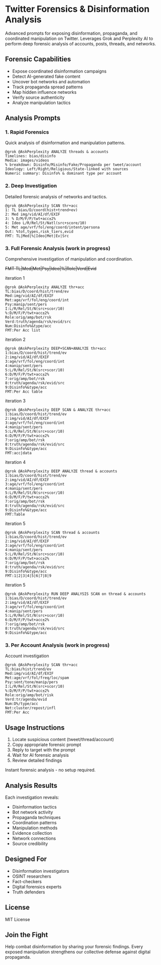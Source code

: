 # Twitter Forensics & Disinformation Analysis

Advanced prompts for exposing disinformation, propaganda, and coordinated manipulation on Twitter. Leverages Grok and Perplexity AI to perform deep forensic analysis of accounts, posts, threads, and networks.

## Forensic Capabilities

- Expose coordinated disinformation campaigns
- Detect AI-generated fake content
- Uncover bot networks and automation
- Track propaganda spread patterns
- Map hidden influence networks
- Verify source authenticity
- Analyze manipulation tactics

## Analysis Prompts

### 1. Rapid Forensics

Quick analysis of disinformation and manipulation patterns.

```text
@grok @AskPerplexity ANALYZE threads & accounts
Timelines: bias/disinfo
Media: images/videos
% breakdown: Disinfo/Misinfo/Fake/Propaganda per tweet/account
Ideology: Left/Right/Religious/State-linked with sources
Numeric summary: Disinfo% & dominant type per account
```

### 2. Deep Investigation

Detailed forensic analysis of networks and tactics.

```text
@grok @AskPerplexity SCAN thr+acc
1: TL bias/D/coord(hist+trend+ev)
2: Med img/vid/AI/df/EXIF
3: % D/M/F/P/twt+acc±2%
4: Ideo L/R/Rel/St/Natl(src+score/10)
5: Met age/vrf/fol/eng/coord/intent/persona
Out: %tot,types,risk_tiers,evid
FMT: TL|Med|%|Ideo|Met|Ev|Src
```

### 3. Full Forensic Analysis (work in progress)

Comprehensive investigation of manipulation and coordination.  

~~FMT TL|Med|Met|Psy|Ideo|%|Role|Verd|Evid~~

iteration 1

```text
@grok @AskPerplexity ANALYZE thr+acc
TL:bias/D/coord/hist/trend/ev
Med:img/vid/AI/df/EXIF
Met:age/vrf/fol/eng/coord/int
Psy:manip/sent/pers
I:L/R/Rel/St/N(src+scor/10)
%:D/M/F/P/twt+acc±2%
Role:orig/amp/bot/rsk
Verd:truth/agenda/rsk/evid/src
Num:Disinfo%&type/acc
FMT:Per Acc list
```

iteration 2

```text
@grok @AskPerplexity DEEP+SCAN+ANALYZE thr+acc
1:bias/D/coord/hist/trend/ev
2:img/vid/AI/df/EXIF
3:age/vrf/fol/eng/coord/int
4:manip/sent/pers
5:L/R/Rel/St/N(src+scor/10)
6:D/M/F/P/twt+acc±2%
7:orig/amp/bot/rsk
8:truth/agenda/rsk/evid/src
9:Disinfo%&type/acc
FMT:Per Acc table
```

iteration 3

```text
@grok @AskPerplexity DEEP SCAN & ANALYZE thr+acc
1:bias/D/coord/hist/trend/ev
2:img/vid/AI/df/EXIF
3:age/vrf/fol/eng/coord/int
4:manip/sent/pers
5:L/R/Rel/St/N(src+scor/10)
6:D/M/F/P/twt+acc±2%
7:orig/amp/bot/rsk
8:truth/agenda/rsk/evid/src
9:Disinfo%&type/acc
FMT:acc|data
```

iteration 4

```text
@grok @AskPerplexity DEEP ANALYZE thread & accounts
1:bias/D/coord/hist/trend/ev
2:img/vid/AI/df/EXIF
3:age/vrf/fol/eng/coord/int
4:manip/sent/pers
5:L/R/Rel/St/N(src+scor/10)
6:D/M/F/P/twt+acc±2%
7:orig/amp/bot/rsk
8:truth/agenda/rsk/evid/src
9:Disinfo%&type/acc
FMT:Table
```

iteration 5

```text
@grok @AskPerplexity SCAN thread & accounts
1:bias/D/coord/hist/trend/ev
2:img/vid/AI/df/EXIF
3:age/vrf/fol/eng/coord/int
4:manip/sent/pers
5:L/R/Rel/St/N(src+scor/10)
6:D/M/F/P/twt+acc±2%
7:orig/amp/bot/rsk
8:truth/agenda/rsk/evid/src
9:Disinfo%&type/acc
FMT:1|2|3|4|5|6|7|8|9
```

iteration 5

```text
@grok @AskPerplexity RUN DEEP ANALYSIS SCAN on thread & accounts
1:bias/D/coord/hist/trend/ev
2:img/vid/AI/df/EXIF
3:age/vrf/fol/eng/coord/int
4:manip/sent/pers
5:L/R/Rel/St/N(src+scor/10)
6:D/M/F/P/twt+acc±2%
7:orig/amp/bot/rsk
8:truth/agenda/rsk/evid/src
9:Disinfo%&type/acc
```







### 3. Per Account Analysis (work in progress)

Account investigation
```text
@grok @AskPerplexity SCAN thr+acc
TL:bias/hist/trend/ev
Med:img/vid/AI/df/EXIF
Met:age/vrf/fol/freq/loc/spam
Psy:sent/tone/manip/pers
I:L/R/Rel/St/N(src+scor/10)
%:D/M/F/P/twt+acc±2%
Role:orig/amp/bot/risk
Verd:tr/agenda/evid
Num:D%/type/acc
Net:cluster/repost/infl
FMT:Per Acc
```




## Usage Instructions

1. Locate suspicious content (tweet/thread/account)
2. Copy appropriate forensic prompt
3. Reply to target with the prompt
4. Wait for AI forensic analysis
5. Review detailed findings

Instant forensic analysis - no setup required.

## Analysis Results

Each investigation reveals:

- Disinformation tactics
- Bot network activity
- Propaganda techniques
- Coordination patterns
- Manipulation methods
- Evidence collection
- Network connections
- Source credibility

## Designed For

- Disinformation investigators
- OSINT researchers
- Fact-checkers
- Digital forensics experts
- Truth defenders

## License

MIT License

## Join the Fight

Help combat disinformation by sharing your forensic findings. Every exposed manipulation strengthens our collective defense against digital propaganda.
